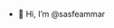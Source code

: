 - 👋 Hi, I’m @sasfeammar

<!---
sasfeammar/sasfeammar is a ✨ special ✨ repository because its `README.md` (this file) appears on your GitHub profile.
You can click the Preview link to take a look at your changes.
--->
